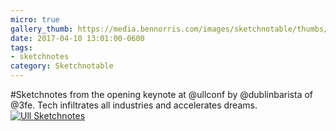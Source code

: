 ```yaml
---
micro: true
gallery_thumb: https://media.bennorris.com/images/sketchnotable/thumbs/ull-2017-sketchnotes-01.jpg
date: 2017-04-10 13:01:00-0600
tags:
- sketchnotes
category: Sketchnotable
---
```


#Sketchnotes from the opening keynote at @ullconf by @dublinbarista of @3fe. Tech infiltrates all industries and accelerates dreams. [![Ull Sketchnotes](https://media.bennorris.com/images/sketchnotable/ull-2017/ull-2017-sketchnotes-01.jpg)](https://media.bennorris.com/images/sketchnotable/ull-2017/ull-2017-sketchnotes-01.jpg)